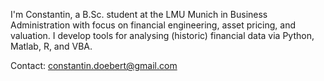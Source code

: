 I'm Constantin, a B.Sc. student at the LMU Munich in Business Administration with focus on financial engineering, asset pricing, and valuation.
I develop tools for analysing (historic) financial data via Python, Matlab, R, and VBA.

Contact: constantin.doebert@gmail.com
